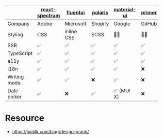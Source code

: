 |              | [react-spectrum][react-spectrum] | [fluentui][fluentui] | [polaris][polaris] | [material-ui][material-ui] | [primer][primer] | [cloudscape][cloudscape] | [chakra-ui][chakra-ui] | [mantine][mantine] | [blueprint][blueprint] |
| ------------ | -------------------------------- | -------------------- | ------------------ | -------------------------- | ---------------- | ------------------------ | ---------------------- | ------------------ | ---------------------- |
| Company      | Adobe                            | Microsoft            | Shopify            | Google                     | GitHub           | Amazon                   | Community              | Community          | Community              |
| Styling      | CSS                              | inline CSS           | SCSS               | 👩‍🎤                         | 💅🏾               | SCSS                     | 👩‍🎤                     | 👩‍🎤                 | SCSS                   |
| SSR          | ✅                               | ✅                   | ✅                 | ✅                         | ✅               | ❌                       | ✅                     | ✅                 | ❌                     |
| TypeScript   | ✅                               | ✅                   | ✅                 | ✅                         | ✅               | ✅                       | ✅                     | ✅                 | ✅                     |
| a11y         | ✅                               | ✅                   | ✅                 | ✅                         | ✅               | ✅                       | ✅                     | ✅                 | ✅                     |
| i18n         | ✅                               | ✅                   | ✅                 | ✅                         | ❌               | ❌                       | ✅                     | ✅                 | ✅                     |
| Writing mode | ✅                               | ✅                   | ❌                 | ✅                         | ❌               | ❌                       | ✅                     | ✅                 | ❌                     |
| Date picker  | ✅                               | ❌                   | ✅                 | ✅ (MUI X)                 | ❌               | ✅                       | ❌                     | ✅                 | ✅                     |

# Resource

- https://jxnblk.com/blog/design-graph/

<!-- prettier-ignore-start -->
[react-spectrum]: https://github.com/adobe/react-spectrum
[fluentui]: https://github.com/microsoft/fluentui
[polaris]: https://github.com/Shopify/polaris
[material-ui]: https://github.com/mui/material-ui
[primer]: https://github.com/primer/react
[cloudscape]: https://github.com/cloudscape-design/components
[chakra-ui]: https://giwwthub.com/chakra-ui/chakra-ui
[mantine]: https://github.com/mantinedev/mantine
[blueprint]: https://github.com/palantir/blueprint

<!-- prettier-ignore-end -->
